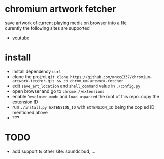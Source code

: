 # chromium artwork fetcher
save artwork of current playing media on browser into a file  
curently the following sites are supported
- [youtube](https://www.youtube.com)

# install
- install dependency `curl`
- clone the project `git clone https://github.com/mncc8337/chromium-artwork-fetcher.git && cd chromium-artwork-fetcher`
- edit `save_art_location` and `shell_command` value in `./config.py`
- open browser and go to `chrome://extensions`
- enable `Developer mode` and `load unpacked` the root of this repo. copy the extension ID
- run `./install.py EXTENSION_ID` with `EXTENSION_ID` being the copied ID mentioned above
- ???

# TODO
- add support to other site: soundcloud, ...
